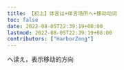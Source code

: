 ```yaml
---
title: 【初上】体言は+体言场所へ+移动动词
toc: false
date: 2022-08-05T22:39:19+08:00
lastmod: 2022-08-05T22:39:19+08:00
contributors: ["HarborZeng"]
---
```


へ读え，表示移动的方向


